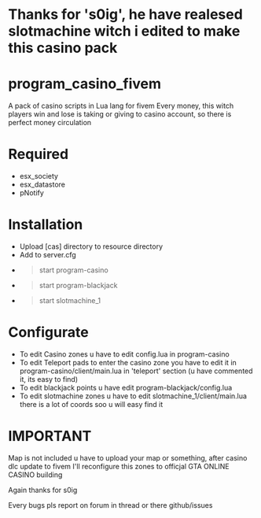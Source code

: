 # Thanks for 's0ig', he have realesed slotmachine witch i edited to make this casino pack

# program_casino_fivem
A pack of casino scripts in Lua lang for fivem
Every money, this witch players win and lose is taking or giving to casino account, so there is perfect money circulation


# Required
* esx_society
* esx_datastore
* pNotify

# Installation 
* Upload [cas] directory to resource directory
* Add to server.cfg 
* >start program-casino
* >start program-blackjack
* >start slotmachine_1

# Configurate
* To edit Casino zones u have to edit config.lua in program-casino
* To edit Teleport pads to enter the casino zone you have to edit it in program-casino/client/main.lua in 'teleport' section (u have commented it, its easy to find)
* To edit blackjack points u have edit program-blackjack/config.lua
* To edit slotmachine zones u have to edit slotmachine_1/client/main.lua there is a lot of coords soo u will easy find it

# IMPORTANT
Map is not included u have to upload your map or something, after casino dlc update to fivem I'll reconfigure this zones to officjal GTA ONLINE CASINO building

Again thanks for s0ig

Every bugs pls report on forum in thread or there github/issues
